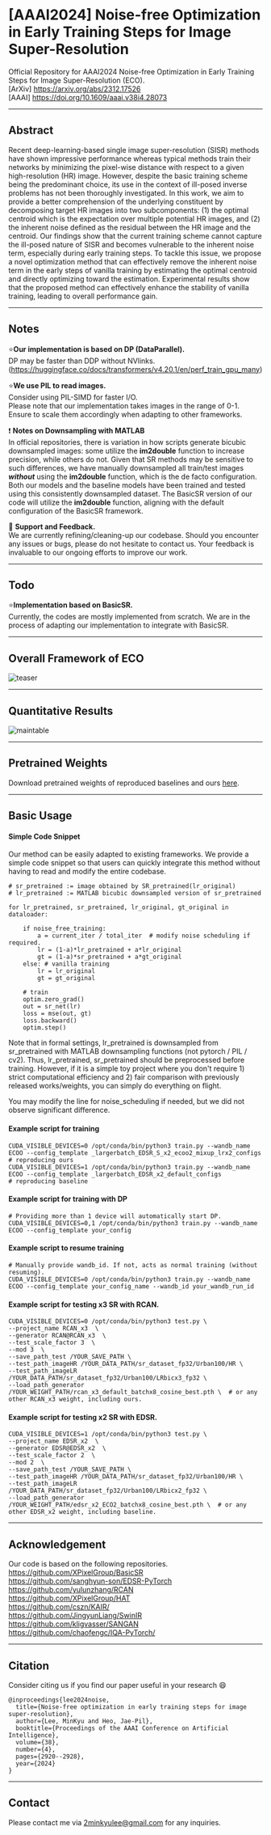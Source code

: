 # [AAAI2024] Noise-free Optimization in Early Training Steps for Image Super-Resolution
Official Repository for AAAI2024 Noise-free Optimization in Early Training Steps for Image Super-Resolution (ECO). \
[ArXiv] https://arxiv.org/abs/2312.17526 \
[AAAI] https://doi.org/10.1609/aaai.v38i4.28073

---

## Abstract
Recent deep-learning-based single image super-resolution (SISR) methods have shown impressive performance whereas typical methods train their networks by minimizing the pixel-wise distance with respect to a given high-resolution (HR) image. However, despite the basic training scheme being the predominant choice, its use in the context of ill-posed inverse problems has not been thoroughly investigated. In this work, we aim to provide a better comprehension of the underlying constituent by decomposing target HR images into two subcomponents: (1) the optimal centroid which is the expectation over multiple potential HR images, and (2) the inherent noise defined as the residual between the HR image and the centroid. Our findings show that the current training scheme cannot capture the ill-posed nature of SISR and becomes vulnerable to the inherent noise term, especially during early training steps. To tackle this issue, we propose a novel optimization method that can effectively remove the inherent noise term in the early steps of vanilla training by estimating the optimal centroid and directly optimizing toward the estimation. Experimental results show that the proposed method can effectively enhance the stability of vanilla training, leading to overall performance gain.

---
## Notes

:star:**Our implementation is based on DP (DataParallel).** \
DP may be faster than DDP without NVlinks. (https://huggingface.co/docs/transformers/v4.20.1/en/perf_train_gpu_many)

:star:**We use PIL to read images.** \
Consider using PIL-SIMD for faster I/O. \
Please note that our implementation takes images in the range of 0-1. \
Ensure to scale them accordingly when adapting to other frameworks.


:exclamation: **Notes on Downsampling with MATLAB** \
In official repositories, there is variation in how scripts generate bicubic downsampled images: some utilize the **im2double** function to increase precision, while others do not. Given that SR methods may be sensitive to such differences, we have manually downsampled all train/test images **_without_** using the **im2double** function, which is the de facto configuration. Both our models and the baseline models have been trained and tested using this consistently downsampled dataset.
The BasicSR version of our code will utilize the **im2double** function, aligning with the default configuration of the BasicSR framework.


:eyes: **Support and Feedback.** \
We are currently refining/cleaning-up our codebase. Should you encounter any issues or bugs, please do not hesitate to contact us. Your feedback is invaluable to our ongoing efforts to improve our work.


---

## Todo
:star:**Implementation based on BasicSR.** \
Currently, the codes are mostly implemented from scratch. We are in the process of adapting our implementation to integrate with BasicSR.


---


## Overall Framework of ECO
![teaser](assets/main_figure.png)


---


## Quantitative Results
![maintable](assets/eco_quant_table.png)



---
## Pretrained Weights
Download pretrained weights of reproduced baselines and ours [here](https://drive.google.com/drive/folders/1JY_mnH780kKV9iEGcFDfa_dlvBEu-fKf?usp=sharing).


---
## Basic Usage

#### Simple Code Snippet

Our method can be easily adapted to existing frameworks. We provide a simple code snippet so that users can quickly integrate this method without having to read and modify the entire codebase.
```
# sr_pretrained := image obtained by SR_pretrained(lr_original)
# lr_pretrained := MATLAB bicubic downsampled version of sr_pretrained

for lr_pretrained, sr_pretrained, lr_original, gt_original in dataloader:
    
    if noise_free_training:
        a = current_iter / total_iter  # modify noise scheduling if required.
        lr = (1-a)*lr_pretrained + a*lr_original
        gt = (1-a)*sr_pretrained + a*gt_original
    else: # vanilla training
        lr = lr_original
        gt = gt_original
    
    # train
    optim.zero_grad()
    out = sr_net(lr)
    loss = mse(out, gt)
    loss.backward()
    optim.step()
```

Note that in formal settings, lr_pretrained is downsampled from sr_pretrained with MATLAB downsampling functions (not pytorch / PIL / cv2).
Thus, lr_pretrained, sr_pretrained should be preprocessed before training.
However, if it is a simple toy project where you don't require 1) strict computational efficiency and 2) fair comparison with previously released works/weights, you can simply do everything on flight.

You may modify the line for noise_scheduling if needed, but we did not observe significant difference.

#### Example script for training
```
CUDA_VISIBLE_DEVICES=0 /opt/conda/bin/python3 train.py --wandb_name ECOO --config_template _largerbatch_EDSR_S_x2_ecoo2_mixup_lrx2_configs  # reproducing ours
CUDA_VISIBLE_DEVICES=1 /opt/conda/bin/python3 train.py --wandb_name ECOO --config_template _largerbatch_EDSR_x2_default_configs             # reproducing baseline
```

#### Example script for training with DP
```
# Providing more than 1 device will automatically start DP.
CUDA_VISIBLE_DEVICES=0,1 /opt/conda/bin/python3 train.py --wandb_name ECOO --config_template your_config  
```

#### Example script to resume training
```
# Manually provide wandb_id. If not, acts as normal training (without resuming).
CUDA_VISIBLE_DEVICES=0 /opt/conda/bin/python3 train.py --wandb_name ECOO --config_template your_config_name --wandb_id your_wandb_run_id
```

#### Example script for testing x3 SR with RCAN. 
```
CUDA_VISIBLE_DEVICES=0 /opt/conda/bin/python3 test.py \
--project_name RCAN_x3  \
--generator RCAN@RCAN_x3  \
--test_scale_factor 3  \
--mod 3  \
--save_path_test /YOUR_SAVE_PATH \
--test_path_imageHR /YOUR_DATA_PATH/sr_dataset_fp32/Urban100/HR \
--test_path_imageLR /YOUR_DATA_PATH/sr_dataset_fp32/Urban100/LRbicx3_fp32 \
--load_path_generator /YOUR_WEIGHT_PATH/rcan_x3_default_batchx8_cosine_best.pth \  # or any other RCAN_x3 weight, including ours. 
```
#### Example script for testing x2 SR with EDSR. 
```
CUDA_VISIBLE_DEVICES=1 /opt/conda/bin/python3 test.py \
--project_name EDSR_x2  \
--generator EDSR@EDSR_x2  \
--test_scale_factor 2  \
--mod 2  \
--save_path_test /YOUR_SAVE_PATH \
--test_path_imageHR /YOUR_DATA_PATH/sr_dataset_fp32/Urban100/HR \
--test_path_imageLR /YOUR_DATA_PATH/sr_dataset_fp32/Urban100/LRbicx2_fp32 \
--load_path_generator /YOUR_WEIGHT_PATH/edsr_x2_ECO2_batchx8_cosine_best.pth \  # or any other EDSR_x2 weight, including baseline.
```

---
## Acknowledgement
Our code is based on the following repositories. \
https://github.com/XPixelGroup/BasicSR \
https://github.com/sanghyun-son/EDSR-PyTorch \
https://github.com/yulunzhang/RCAN \
https://github.com/XPixelGroup/HAT \
https://github.com/cszn/KAIR/ \
https://github.com/JingyunLiang/SwinIR \
https://github.com/kligvasser/SANGAN \
https://github.com/chaofengc/IQA-PyTorch/


---


## Citation
Consider citing us if you find our paper useful in your research :smile:
```
@inproceedings{lee2024noise,
  title={Noise-free optimization in early training steps for image super-resolution},
  author={Lee, MinKyu and Heo, Jae-Pil},
  booktitle={Proceedings of the AAAI Conference on Artificial Intelligence},
  volume={38},
  number={4},
  pages={2920--2928},
  year={2024}
}
```

---


## Contact
Please contact me via 2minkyulee@gmail.com for any inquiries.


